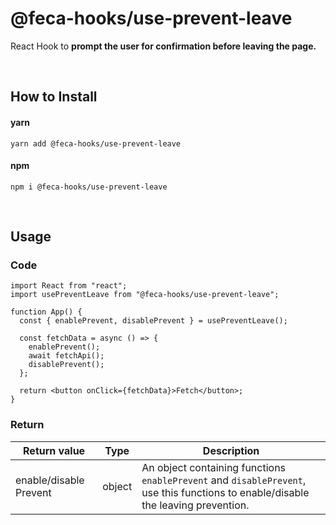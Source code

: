 # @feca-hooks/use-prevent-leave

React Hook to **prompt the user for confirmation before leaving the page.**

<br />

## How to Install

#### yarn

`yarn add @feca-hooks/use-prevent-leave`

#### npm

`npm i @feca-hooks/use-prevent-leave`

<br />

## Usage

### Code

```
import React from "react";
import usePreventLeave from "@feca-hooks/use-prevent-leave";

function App() {
  const { enablePrevent, disablePrevent } = usePreventLeave();

  const fetchData = async () => {
    enablePrevent();
    await fetchApi();
    disablePrevent();
  };

  return <button onClick={fetchData}>Fetch</button>;
}
```

### Return

| **Return value**       | **Type** | **Description**                                                                                                                   |
| ---------------------- | -------- | --------------------------------------------------------------------------------------------------------------------------------- |
| enable/disable Prevent | object   | An object containing functions `enablePrevent` and `disablePrevent`, use this functions to enable/disable the leaving prevention. |
